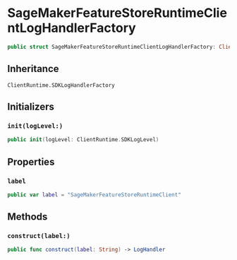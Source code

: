 # SageMakerFeatureStoreRuntimeClientLogHandlerFactory

``` swift
public struct SageMakerFeatureStoreRuntimeClientLogHandlerFactory: ClientRuntime.SDKLogHandlerFactory 
```

## Inheritance

`ClientRuntime.SDKLogHandlerFactory`

## Initializers

### `init(logLevel:)`

``` swift
public init(logLevel: ClientRuntime.SDKLogLevel) 
```

## Properties

### `label`

``` swift
public var label = "SageMakerFeatureStoreRuntimeClient"
```

## Methods

### `construct(label:)`

``` swift
public func construct(label: String) -> LogHandler 
```

